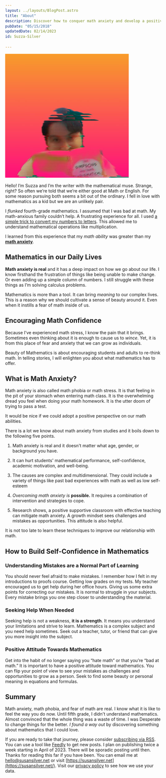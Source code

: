 ```yaml
---
layout: ../layouts/BlogPost.astro
title: "About"
description: Discover how to conquer math anxiety and develop a positive outlook towards mathematics with Suzza, a writer who, despite struggling with the subject as a child, learned to love it. Explore the beauty and personal significance of equations and formulas, and recognize that making mistakes is a natural part of the learning process.
pubDate: "05/15/2018"
updatedDate: 02/14/2023
id: Suzza-Silver

---
```


![Suzza reading a math book on a glitched background with a pink to orange gradient](../assets/TW-GLITCH-AVATAR.jpg) 

Hello! I’m Suzza and I’m the writer with the mathematical muse. Strange, right? So often we’re told that we’re either good at Math or English. For some reason pursuing both seems a bit out of the ordinary. I fell in love with mathematics as a kid but we are an unlikely pair.

I _flunked_ fourth-grade mathematics. I assumed that I was bad at math. My math-anxious family couldn’t help. A frustrating experience for all. I used [a simple trick to convert my numbers to letters](https://beautyofmathematics.com/a-writers-illicit-love-affair-with-mathematics/). This allowed me to understand mathematical operations like multiplication.

I learned from this experience that my _math ability_ was greater than my **[math anxiety](https://beautyofmathematics.com/what-math-anxiety-feels-like/)**.


## **Mathematics in our Daily Lives**

**Math anxiety is real** and it has a deep impact on how we go about our life. I know firsthand the frustration of things like being unable to make change.  Or even adding up a simple column of numbers. I still struggle with these things as I’m solving calculus problems.

Mathematics is more than a tool. It can bring _meaning_ to our complex lives. This is a reason why we should cultivate a sense of beauty around it. Even when it instills a fear of math inside of us.

## **Encouraging Math Confidence**

Because I’ve experienced math stress, I know the pain that it brings. Sometimes even thinking about it is enough to cause us to _wince_. Yet, it is from this place of fear and anxiety that we can grow as individuals.

Beauty of Mathematics is about encouraging students and adults to re-think math. In telling stories, I will enlighten you about what mathematics has to offer.

## **What is Math Anxiety?**

Math anxiety is also called math phobia or math stress. It is that feeling in the pit of your stomach when entering math class. It is the overwhelming dread you feel when doing your math homework. It is the utter doom of trying to pass a test. 

It would be nice if we could adopt a positive perspective on our math abilities.

There is a lot we know about math anxiety from studies and it boils down to the following five points.

1. Math anxiety is real and it doesn't matter what age, gender, or background you have.

3. It can hurt students' mathematical performance, self-confidence, academic motivation, and well-being.

5. The causes are complex and multidimensional. They could include a variety of things like past bad experiences with math as well as low self-esteem

7. _Overcoming math anxiety_ _is_ **possible.** It requires a combination of intervention and strategies to cope.

9. Research shows, a positive supportive classroom with effective teaching can mitigate math anxiety. A growth mindset sees challenges and mistakes as opportunities. This attitude is also helpful.

It is not too late to learn these techniques to improve our relationship with math.

## **How to Build Self-Confidence in Mathematics**

### **Understanding Mistakes are a Normal Part of Learning**

You should never feel afraid to make mistakes. I remember how I felt in my introductions to proofs course. Getting low grades on my tests. My teacher encouraged us to get help during her office hours. Giving us some extra points for correcting our mistakes. It is normal to struggle in your subjects. Every mistake brings you one step closer to understanding the material.

### **Seeking Help When Needed**

Seeking help is not a weakness, **it is a strength**. It means you understand your limitations and strive to learn. Mathematics is a complex subject and you need help sometimes. Seek out a teacher, tutor, or friend that can give you more insight into the subject.

### **Positive Attitude Towards Mathematics**

Get into the habit of no longer saying you “hate math” or that you’re “bad at math.” It is important to have a positive attitude toward mathematics. You can flip your point of view to see your mistakes as challenges and opportunities to grow as a person. Seek to find some beauty or personal meaning in equations and formulas.

## **Summary**

Math anxiety, math phobia, and fear of math are real. I know what it is like to feel the way you do now. Until fifth grade, I didn't understand mathematics. Almost convinced that the whole thing was a waste of time. I was Desperate to change things for the better. _I found a way out_ by discovering something about mathematics that I could love.

If you are ready to take that journey, please consider [subscribing via RSS](/rss.xml). You can use a tool like [Feedly](https://feedly.com/) to get new posts. I plan on publishing twice a week starting in April of 2023. There will be sporadic posting until then. Thanks for reading this far if you have been. You can email me at [hello@susansilver.net](mailto:hello@susansilver.net) or visit [https://susansilver.net](https://susansilver.net/). Visit our [privacy policy](/privacy-policy/) to see how we use your data.


